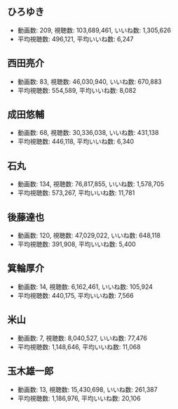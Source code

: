 ## ひろゆき

-   動画数: 209, 視聴数: 103,689,461, いいね数: 1,305,626
-   平均視聴数: 496,121, 平均いいね数: 6,247

## 西田亮介

-   動画数: 83, 視聴数: 46,030,940, いいね数: 670,883
-   平均視聴数: 554,589, 平均いいね数: 8,082

## 成田悠輔

-   動画数: 68, 視聴数: 30,336,038, いいね数: 431,138
-   平均視聴数: 446,118, 平均いいね数: 6,340

## 石丸

-   動画数: 134, 視聴数: 76,817,855, いいね数: 1,578,705
-   平均視聴数: 573,267, 平均いいね数: 11,781

## 後藤達也

-   動画数: 120, 視聴数: 47,029,022, いいね数: 648,118
-   平均視聴数: 391,908, 平均いいね数: 5,400

## 箕輪厚介

-   動画数: 14, 視聴数: 6,162,461, いいね数: 105,924
-   平均視聴数: 440,175, 平均いいね数: 7,566

## 米山

-   動画数: 7, 視聴数: 8,040,527, いいね数: 77,476
-   平均視聴数: 1,148,646, 平均いいね数: 11,068

## 玉木雄一郎

-   動画数: 13, 視聴数: 15,430,698, いいね数: 261,387
-   平均視聴数: 1,186,976, 平均いいね数: 20,106


